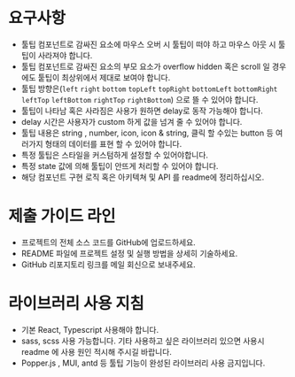 # 요구사항

- 툴팁 컴포넌트로 감싸진 요소에 마우스 오버 시 툴팁이 떠야 하고 마우스 아웃 시 툴팁이 사라져야 합니다.
- 툴팁 컴포넌트로 감싸진 요소의 부모 요소가 overflow hidden 혹은 scroll 일 경우에도 퉅팁이 최상위에서 제대로 보여야 합니다.
- 툴팁 방향은(`left` `right` `bottom` `topLeft` `topRight` `bottomLeft` `bottomRight` `leftTop` `leftBottom` `rightTop` `rightBottom`) 으로 뜰 수 있어야 합니다.
- 툴팁이 나타남 혹은 사라짐은 사용가 원하면 delay로 동작 가능해야 합니다.
- delay 시간은 사용자가 custom 하게 값을 넘겨 줄 수 있어야 합니다.
- 툴팁 내용은 string , number, icon, icon & string, 클릭 할 수있는 button 등 여러가지 형태의 데이터를 표현 할 수 있어야 합니다.
- 특정 툴팁은 스타일을 커스텀하게 설정할 수 있어야합니다.
- 특정 state 값에 의해 툴팁이 안뜨게 처리할 수 있어야 합니다.
- 해당 컴포넌트 구현 로직 혹은 아키텍쳐 및 API 를 readme에 정리하십시오.

# 제출 가이드 라인

- 프로젝트의 전체 소스 코드를 GitHub에 업로드하세요.
- README 파일에 프로젝트 설정 및 실행 방법을 상세히 기술하세요.
- GitHub 리포지토리 링크를 메일 회신으로 보내주세요.

# 라이브러리 사용 지침

- 기본 React, Typescript 사용해야 합니다.
- sass, scss 사용 가능합니다. 기타 사용하고 싶은 라이브러리 있으면 사용시 readme 에 사용 원인 적시해 주시길 바랍니다.
- Popper.js , MUI, antd 등 툴팁 기능이 완성된 라이브러리 사용 금지입니다.
